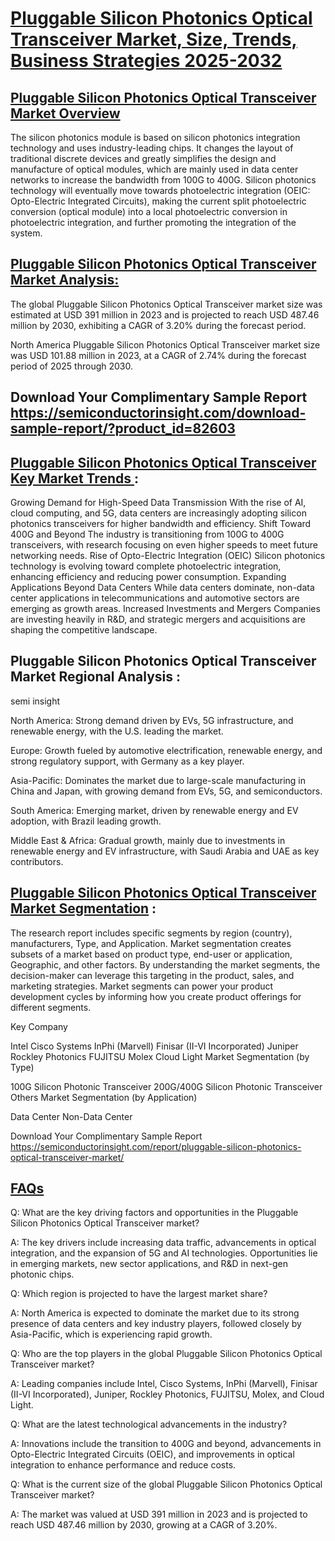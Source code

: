 # [Pluggable Silicon Photonics Optical Transceiver Market, Size, Trends, Business Strategies 2025-2032](https://semiconductorinsight.com/report/pluggable-silicon-photonics-optical-transceiver-market/)

## [Pluggable Silicon Photonics Optical Transceiver Market Overview](https://semiconductorinsight.com/report/pluggable-silicon-photonics-optical-transceiver-market/)
The silicon photonics module is based on silicon photonics integration technology and uses industry-leading chips. It changes the layout of traditional discrete devices and greatly simplifies the design and manufacture of optical modules, which are mainly used in data center networks to increase the bandwidth from 100G to 400G. Silicon photonics technology will eventually move towards photoelectric integration (OEIC: Opto-Electric Integrated Circuits), making the current split photoelectric conversion (optical module) into a local photoelectric conversion in photoelectric integration, and further promoting the integration of the system.

## [Pluggable Silicon Photonics Optical Transceiver Market Analysis:](https://semiconductorinsight.com/report/pluggable-silicon-photonics-optical-transceiver-market/)
The global Pluggable Silicon Photonics Optical Transceiver market size was estimated at USD 391 million in 2023 and is projected to reach USD 487.46 million by 2030, exhibiting a CAGR of 3.20% during the forecast period.

North America Pluggable Silicon Photonics Optical Transceiver market size was USD 101.88 million in 2023, at a CAGR of 2.74% during the forecast period of 2025 through 2030.

## Download Your Complimentary Sample Report https://semiconductorinsight.com/download-sample-report/?product_id=82603

## [Pluggable Silicon Photonics Optical Transceiver Key Market Trends  ](https://semiconductorinsight.com/report/pluggable-silicon-photonics-optical-transceiver-market/):
Growing Demand for High-Speed Data Transmission
With the rise of AI, cloud computing, and 5G, data centers are increasingly adopting silicon photonics transceivers for higher bandwidth and efficiency.
Shift Toward 400G and Beyond
The industry is transitioning from 100G to 400G transceivers, with research focusing on even higher speeds to meet future networking needs.
Rise of Opto-Electric Integration (OEIC)
Silicon photonics technology is evolving toward complete photoelectric integration, enhancing efficiency and reducing power consumption.
Expanding Applications Beyond Data Centers
While data centers dominate, non-data center applications in telecommunications and automotive sectors are emerging as growth areas.
Increased Investments and Mergers
Companies are investing heavily in R&D, and strategic mergers and acquisitions are shaping the competitive landscape.
## Pluggable Silicon Photonics Optical Transceiver Market Regional Analysis :
semi insight

North America:
Strong demand driven by EVs, 5G infrastructure, and renewable energy, with the U.S. leading the market.

Europe:
Growth fueled by automotive electrification, renewable energy, and strong regulatory support, with Germany as a key player.

Asia-Pacific:
Dominates the market due to large-scale manufacturing in China and Japan, with growing demand from EVs, 5G, and semiconductors.

South America:
Emerging market, driven by renewable energy and EV adoption, with Brazil leading growth.

Middle East & Africa:
Gradual growth, mainly due to investments in renewable energy and EV infrastructure, with Saudi Arabia and UAE as key contributors.

## [Pluggable Silicon Photonics Optical Transceiver Market Segmentation](https://semiconductorinsight.com/report/pluggable-silicon-photonics-optical-transceiver-market/) :
The research report includes specific segments by region (country), manufacturers, Type, and Application. Market segmentation creates subsets of a market based on product type, end-user or application, Geographic, and other factors. By understanding the market segments, the decision-maker can leverage this targeting in the product, sales, and marketing strategies. Market segments can power your product development cycles by informing how you create product offerings for different segments.

Key Company

Intel
Cisco Systems
InPhi (Marvell)
Finisar (II-VI Incorporated)
Juniper
Rockley Photonics
FUJITSU
Molex
Cloud Light
Market Segmentation (by Type)

100G Silicon Photonic Transceiver
200G/400G Silicon Photonic Transceiver
Others
Market Segmentation (by Application)

Data Center
Non-Data Center

Download Your Complimentary Sample Report https://semiconductorinsight.com/report/pluggable-silicon-photonics-optical-transceiver-market/

## [FAQs](https://semiconductorinsight.com/report/pluggable-silicon-photonics-optical-transceiver-market/)
Q: What are the key driving factors and opportunities in the Pluggable Silicon Photonics Optical Transceiver market?

A: The key drivers include increasing data traffic, advancements in optical integration, and the expansion of 5G and AI technologies. Opportunities lie in emerging markets, new sector applications, and R&D in next-gen photonic chips.

Q: Which region is projected to have the largest market share?

A: North America is expected to dominate the market due to its strong presence of data centers and key industry players, followed closely by Asia-Pacific, which is experiencing rapid growth.

Q: Who are the top players in the global Pluggable Silicon Photonics Optical Transceiver market?

A: Leading companies include Intel, Cisco Systems, InPhi (Marvell), Finisar (II-VI Incorporated), Juniper, Rockley Photonics, FUJITSU, Molex, and Cloud Light.

Q: What are the latest technological advancements in the industry?

A: Innovations include the transition to 400G and beyond, advancements in Opto-Electric Integrated Circuits (OEIC), and improvements in optical integration to enhance performance and reduce costs.

Q: What is the current size of the global Pluggable Silicon Photonics Optical Transceiver market?

A: The market was valued at USD 391 million in 2023 and is projected to reach USD 487.46 million by 2030, growing at a CAGR of 3.20%.
